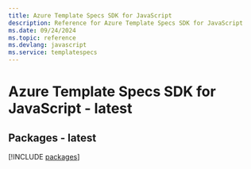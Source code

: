 ```yaml
---
title: Azure Template Specs SDK for JavaScript
description: Reference for Azure Template Specs SDK for JavaScript
ms.date: 09/24/2024
ms.topic: reference
ms.devlang: javascript
ms.service: templatespecs
---
```

# Azure Template Specs SDK for JavaScript - latest
## Packages - latest
[!INCLUDE [packages](template-specs-index.md)]